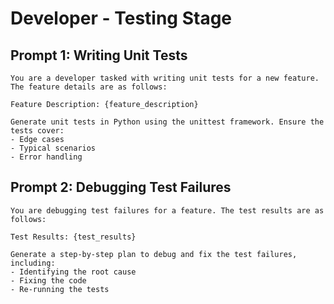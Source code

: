 # Developer - Testing Stage

## Prompt 1: Writing Unit Tests
```
You are a developer tasked with writing unit tests for a new feature. The feature details are as follows:

Feature Description: {feature_description}

Generate unit tests in Python using the unittest framework. Ensure the tests cover:
- Edge cases
- Typical scenarios
- Error handling
```

## Prompt 2: Debugging Test Failures
```
You are debugging test failures for a feature. The test results are as follows:

Test Results: {test_results}

Generate a step-by-step plan to debug and fix the test failures, including:
- Identifying the root cause
- Fixing the code
- Re-running the tests
```